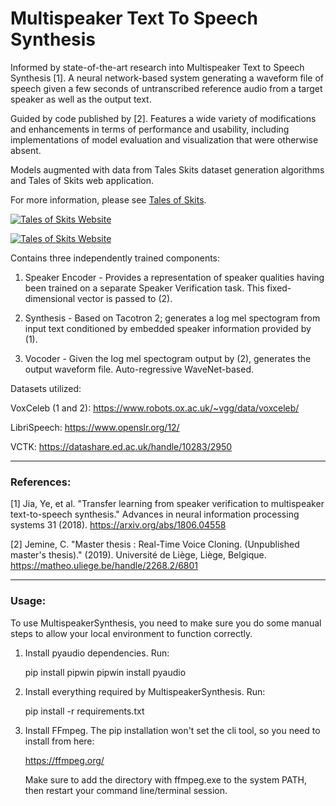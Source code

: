 # Multispeaker Text To Speech Synthesis

Informed by state-of-the-art research into Multispeaker Text to Speech Synthesis [1]. A neural network-based system generating a waveform file of speech given a few seconds of untranscribed reference audio from a target speaker as well as the output text. 

Guided by code published by [2]. Features a wide variety of modifications and enhancements in terms of performance and usability, including implementations of model evaluation and visualization that were otherwise absent.

Models augmented with data from Tales Skits dataset generation algorithms and Tales of Skits web application. 

For more information, please see [Tales of Skits](http://talesofskits.com/).

[![Tales of Skits Website](https://i.imgur.com/9HlmT9X.png "Tales of Skits Website")](http://talesofskits.com/)

[![Tales of Skits Website](https://i.imgur.com/A7HdMCQ.png "Tales of Skits Website")](http://talesofskits.com/)

Contains three independently trained components:

1. Speaker Encoder - Provides a representation of speaker qualities having been trained on a separate Speaker Verification task. This fixed-dimensional vector is passed to (2).

2. Synthesis - Based on Tacotron 2; generates a log mel spectogram from input text conditioned by embedded speaker information provided by (1).

3. Vocoder - Given the log mel spectogram output by (2), generates the output waveform file. Auto-regressive WaveNet-based. 

Datasets utilized:

VoxCeleb (1 and 2): https://www.robots.ox.ac.uk/~vgg/data/voxceleb/ 

LibriSpeech: https://www.openslr.org/12/

VCTK: https://datashare.ed.ac.uk/handle/10283/2950

---

### References:

[1] Jia, Ye, et al. "Transfer learning from speaker verification to multispeaker text-to-speech synthesis." Advances in neural information processing systems 31 (2018). https://arxiv.org/abs/1806.04558 

[2] Jemine, C. "Master thesis : Real-Time Voice Cloning. (Unpublished master's thesis)." (2019). Université de Liège, Liège, Belgique. https://matheo.uliege.be/handle/2268.2/6801

---

### Usage:

To use MultispeakerSynthesis, you need to make sure you do some manual steps to allow your local environment to function correctly.

1. Install pyaudio dependencies. Run:

   pip install pipwin
   pipwin install pyaudio

2. Install everything required by MultispeakerSynthesis. Run:

   pip install -r requirements.txt 

3. Install FFmpeg. The pip installation won't set the cli tool, so you
   need to install from here:

   https://ffmpeg.org/

   Make sure to add the directory with ffmpeg.exe to the system PATH,
   then restart your command line/terminal session.